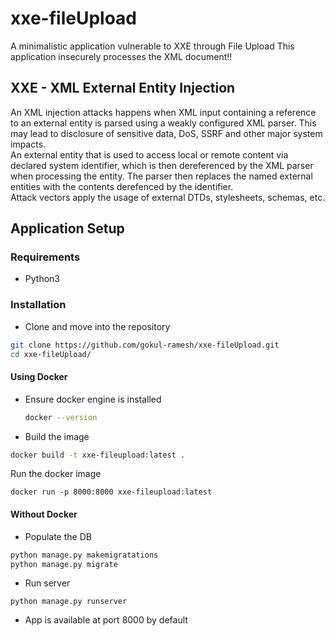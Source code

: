 # xxe-fileUpload 

 A minimalistic application vulnerable to XXE through File Upload
This application insecurely processes the XML document!!<br>

## XXE - XML External Entity Injection
An XML injection attacks happens when XML input containing a reference to an external entity is parsed using a weakly configured XML parser. This may lead to disclosure of sensitive data, DoS, SSRF and other major system impacts.<br>
An external entity that is used to access local or remote content via declared system identifier, which is then dereferenced by the XML parser when processing the entity.  The parser then replaces the named external entities with the contents derefenced by the identifier.<br>
Attack vectors apply the usage of external DTDs, stylesheets, schemas, etc.

## Application Setup
### Requirements
* Python3
### Installation
* Clone and move into the repository
```sh
git clone https://github.com/gokul-ramesh/xxe-fileUpload.git
cd xxe-fileUpload/
```
#### Using Docker
* Ensure docker engine is installed
  ```sh
  docker --version
  ```

* Build the image
```sh
docker build -t xxe-fileupload:latest .
```
Run the docker image
```
docker run -p 8000:8000 xxe-fileupload:latest
```
#### Without Docker
* Populate the DB
```python
python manage.py makemigratations
python manage.py migrate
```
* Run server
```
python manage.py runserver
```


* App is available at port 8000 by default

